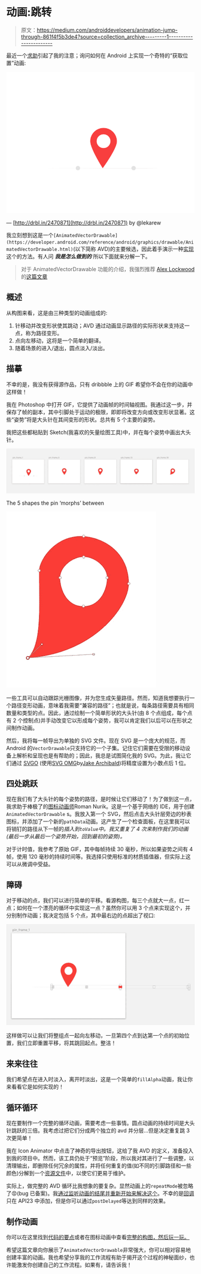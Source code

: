 # 动画:跳转

> 原文：<https://medium.com/androiddevelopers/animation-jump-through-861f4f5b3de4?source=collection_archive---------1----------------------->

最近一个[求助](https://www.reddit.com/r/androiddev/comments/5emjwa/my_designer_asked_me_for_fancy_loading_animations/)引起了我的注意；询问如何在 Android 上实现一个奇特的“获取位置”动画:

![](img/b7548f5db243a20ba5e2d2ab1b1bf7c3.png)

— [http://drbl.in/2470871](http://drbl.in/2470871) by @lekarew

我立刻想到这是一个`[AnimatedVectorDrawable](https://developer.android.com/reference/android/graphics/drawable/AnimatedVectorDrawable.html)`(以下简称 AVD)的主要候选，因此着手演示一种[实现](https://gist.github.com/nickbutcher/97143b3240682e5c5851fe45b49fde93)这个的方法。有人问 ***我是怎么做到的*** 所以下面就来分解一下。

> 对于 AnimatedVectorDrawable 功能的介绍，我强烈推荐 [Alex Lockwood](https://medium.com/u/f61fb1c467cd?source=post_page-----861f4f5b3de4--------------------------------) 的[这篇文章](http://www.androiddesignpatterns.com/2016/11/introduction-to-icon-animation-techniques.html)

## 概述

从构图来看，这是由三种类型的动画组成的:

1.  针移动并改变形状使其跳动；AVD 通过动画显示路径的实际形状来支持这一点，称为路径变形。
2.  点向左移动，这将是一个简单的翻译。
3.  随着场景的进入/退出，圆点淡入/淡出。

## 描摹

不幸的是，我没有获得源作品，只有 dribbble 上的 GIF 希望你不会在你的动画中这样做！

我在 Photoshop 中打开 GIF，它提供了动画帧的时间轴视图。我通过这一步，并保存了帧的副本，其中引脚处于运动的极限，即即将改变方向或改变形状显著。这些“姿势”将是大头针在其间变形的形状。总共有 5 个主要的姿势。

我把这些都粘贴到 Sketch(我喜欢的矢量绘图工具)中，并在每个姿势中画出大头针。

![](img/ed8a20fec0cf185758d26978f2dd8e97.png)

The 5 shapes the pin ‘morphs’ between

![](img/f0eaac95c0273d055621c7c8966a1601.png)

一些工具可以自动跟踪光栅图像，并为您生成矢量路径。然而，知道我想要执行一个路径变形动画，意味着我需要“兼容的路径”；也就是说，每条路径需要具有相同数量和类型的点。因此，通过绘制一个简单形状的大头针(由 8 个点组成，每个点有 2 个控制点)并手动改变它以形成每个姿势，我可以肯定我们以后可以在形状之间制作动画。

然后，我将每一帧导出为单独的 SVG 文件。现在 SVG 是一个庞大的规范，而 Android 的`VectorDrawable`只支持它的一个子集。记住它们需要在受限的移动设备上解析和呈现也是有帮助的；因此，我总是试图简化我的 SVG。为此，我让它们通过 [SVGO](https://github.com/svg/svgo) (使用[SVG OMG](https://jakearchibald.github.io/svgomg/)by[Jake Archibald](https://medium.com/u/f87cd234b9d9?source=post_page-----861f4f5b3de4--------------------------------))将精度设置为小数点后 1 位。

## 四处跳跃

现在我们有了大头针的每个姿势的路径，是时候让它们移动了！为了做到这一点，我求助于棒极了的[图标动画师](http://j.mp/iconanimator)Roman Nurik。这是一个基于网络的 IDE，用于创建`AnimatedVectorDrawable` s。我放入第一个 SVG，然后点击大头针层旁边的秒表图标，并添加了一个新的`pathData`动画。这产生了一个检查面板，在这里我可以将销钉的路径从下一帧的*插入到`toValue`中。我又重复了 4 次来制作我们的动画(最后一步从最后一个姿势开始，回到最初的姿势)。*

对于计时值，我参考了原始 GIF，其中每帧持续 30 毫秒，所以如果姿势之间有 4 帧，使用 120 毫秒的持续时间等。我选择只使用标准的材质插值器，但实际上这可以从微调中受益。

## 障碍

对于移动的点，我们可以进行简单的平移。看源构图，每三个点就大一点，红一点；如何在一个漂亮的循环中实现这一点？虽然你可以用 3 个点来实现这个，并分别制作动画；我决定包括 5 个点，其中最右边的点超出了视口:

![](img/1e388df825d295a18f38165b34105cb5.png)

这样做可以让我们将整组点一起向左移动，一旦第四个点到达第一个点的初始位置，我们立即重置平移，将其跳回起点。整洁！

## 来来往往

我们希望点在进入时淡入，离开时淡出，这是一个简单的`fillAlpha`动画，我让你来看看它是如何实现的！

## 循环循环

现在要制作一个完整的循环动画，需要考虑一些事情。圆点动画的持续时间是大头针跳跃的三倍。我考虑过把它们分成两个独立的 avd 并分层…但是决定重复跳 3 次更简单！

我在 Icon Animator 中点击了神奇的导出按钮，这给了我 AVD 的定义，准备投入到我的项目中。然而，该工具仍处于“预览”阶段，所以我对其进行了一些调整，以清理输出，即删除任何冗余的属性，并将任何重复的值(如不同的引脚路径和一些颜色)分解到一个[资源文件](https://gist.github.com/nickbutcher/97143b3240682e5c5851fe45b49fde93#file-pins-xml-L18)中，以使它们更易于维护。

实际上，做完整的 AVD 循环比我想象的要复杂。显然动画上的`repeatMode`被忽略了😡(bug 已备案)。我[通过监听动画的结尾并重新开始来解决这个](https://gist.github.com/nickbutcher/97143b3240682e5c5851fe45b49fde93#file-mainactivity-java-L35)。不幸的是[回调](https://developer.android.com/reference/android/graphics/drawable/AnimatedVectorDrawable.html#registerAnimationCallback(android.graphics.drawable.Animatable2.AnimationCallback))只在 API23 中添加，但是你可以通过`postDelayed`等达到同样的效果。

## **制作动画**

你可以在这里找到[代码的要点](https://gist.github.com/nickbutcher/97143b3240682e5c5851fe45b49fde93)或者在图标动画中查看[完整的构图，然后玩一玩。](https://romannurik.github.io/AndroidIconAnimator/?example=https:%2F%2Fcdn.rawgit.com%2Fnickbutcher%2Fc25b44448dcec3b61d971ecab4f1e9c4%2Fraw%2F3f7872600fd48d9a74e8632cda429b798af23ace%2Fendless-pin-jump.iconanim)

希望这篇文章向你展示了`AnimatedVectorDrawable`非常强大，你可以相对容易地创建丰富的动画。我也希望分享我的工作流程有助于揭开这个过程的神秘面纱，也许能激发你创建自己的工作流程。如果有，请告诉我！